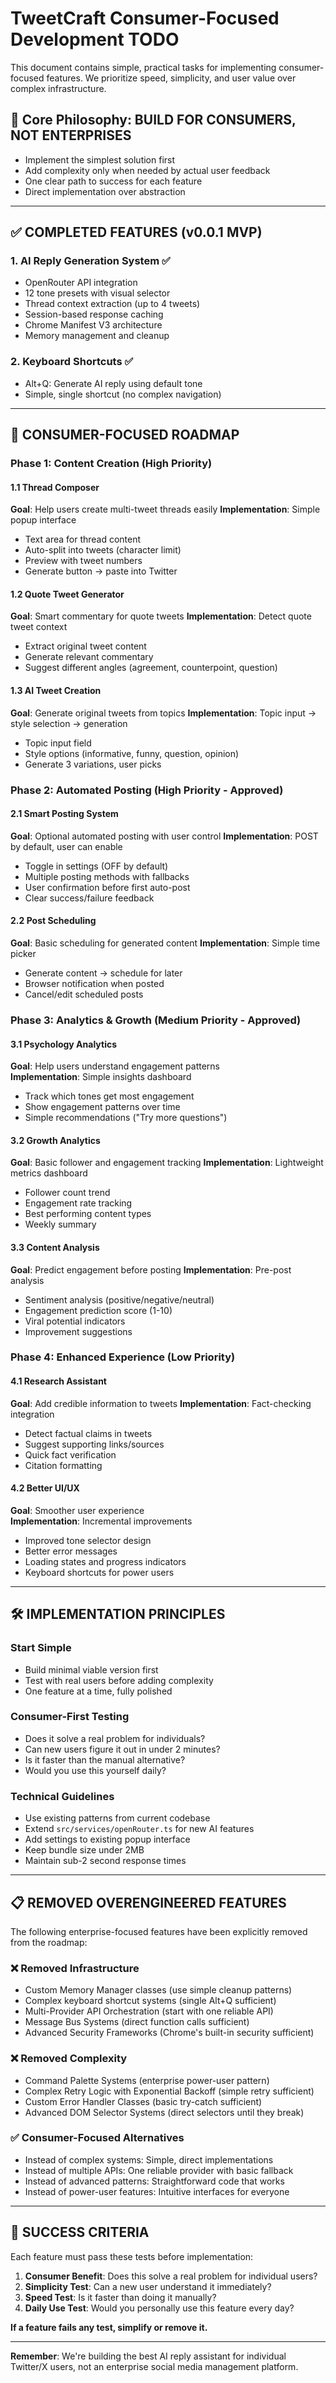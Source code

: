 # TweetCraft Consumer-Focused Development TODO

This document contains simple, practical tasks for implementing consumer-focused features. We prioritize speed, simplicity, and user value over complex infrastructure.

## 🚨 **Core Philosophy: BUILD FOR CONSUMERS, NOT ENTERPRISES**
- Implement the simplest solution first
- Add complexity only when needed by actual user feedback  
- One clear path to success for each feature
- Direct implementation over abstraction

---

## ✅ **COMPLETED FEATURES** (v0.0.1 MVP)

### 1. AI Reply Generation System ✅
- OpenRouter API integration  
- 12 tone presets with visual selector
- Thread context extraction (up to 4 tweets)
- Session-based response caching
- Chrome Manifest V3 architecture
- Memory management and cleanup

### 2. Keyboard Shortcuts ✅  
- Alt+Q: Generate AI reply using default tone
- Simple, single shortcut (no complex navigation)

---

## 🔮 **CONSUMER-FOCUSED ROADMAP**

### Phase 1: Content Creation (High Priority)

#### 1.1 Thread Composer
**Goal**: Help users create multi-tweet threads easily
**Implementation**: Simple popup interface
- Text area for thread content
- Auto-split into tweets (character limit)
- Preview with tweet numbers
- Generate button → paste into Twitter

#### 1.2 Quote Tweet Generator  
**Goal**: Smart commentary for quote tweets
**Implementation**: Detect quote tweet context
- Extract original tweet content
- Generate relevant commentary
- Suggest different angles (agreement, counterpoint, question)

#### 1.3 AI Tweet Creation
**Goal**: Generate original tweets from topics
**Implementation**: Topic input → style selection → generation
- Topic input field
- Style options (informative, funny, question, opinion)
- Generate 3 variations, user picks

### Phase 2: Automated Posting (High Priority - Approved)

#### 2.1 Smart Posting System
**Goal**: Optional automated posting with user control
**Implementation**: POST by default, user can enable
- Toggle in settings (OFF by default)
- Multiple posting methods with fallbacks
- User confirmation before first auto-post
- Clear success/failure feedback

#### 2.2 Post Scheduling  
**Goal**: Basic scheduling for generated content
**Implementation**: Simple time picker
- Generate content → schedule for later
- Browser notification when posted
- Cancel/edit scheduled posts

### Phase 3: Analytics & Growth (Medium Priority - Approved)

#### 3.1 Psychology Analytics
**Goal**: Help users understand engagement patterns  
**Implementation**: Simple insights dashboard
- Track which tones get most engagement
- Show engagement patterns over time
- Simple recommendations ("Try more questions")

#### 3.2 Growth Analytics
**Goal**: Basic follower and engagement tracking
**Implementation**: Lightweight metrics dashboard  
- Follower count trend
- Engagement rate tracking
- Best performing content types
- Weekly summary

#### 3.3 Content Analysis
**Goal**: Predict engagement before posting
**Implementation**: Pre-post analysis
- Sentiment analysis (positive/negative/neutral)
- Engagement prediction score (1-10)
- Viral potential indicators
- Improvement suggestions

### Phase 4: Enhanced Experience (Low Priority)

#### 4.1 Research Assistant
**Goal**: Add credible information to tweets
**Implementation**: Fact-checking integration
- Detect factual claims in tweets
- Suggest supporting links/sources
- Quick fact verification
- Citation formatting

#### 4.2 Better UI/UX
**Goal**: Smoother user experience  
**Implementation**: Incremental improvements
- Improved tone selector design
- Better error messages
- Loading states and progress indicators
- Keyboard shortcuts for power users

---

## 🛠️ **IMPLEMENTATION PRINCIPLES**

### Start Simple
- Build minimal viable version first
- Test with real users before adding complexity
- One feature at a time, fully polished

### Consumer-First Testing
- Does it solve a real problem for individuals?
- Can new users figure it out in under 2 minutes?
- Is it faster than the manual alternative?
- Would you use this yourself daily?

### Technical Guidelines
- Use existing patterns from current codebase
- Extend `src/services/openRouter.ts` for new AI features
- Add settings to existing popup interface
- Keep bundle size under 2MB
- Maintain sub-2 second response times

---

## 📋 **REMOVED OVERENGINEERED FEATURES**

The following enterprise-focused features have been explicitly removed from the roadmap:

### ❌ Removed Infrastructure
- Custom Memory Manager classes (use simple cleanup patterns)
- Complex keyboard shortcut systems (single Alt+Q sufficient)
- Multi-Provider API Orchestration (start with one reliable API)
- Message Bus Systems (direct function calls sufficient)
- Advanced Security Frameworks (Chrome's built-in security sufficient)

### ❌ Removed Complexity  
- Command Palette Systems (enterprise power-user pattern)
- Complex Retry Logic with Exponential Backoff (simple retry sufficient)
- Custom Error Handler Classes (basic try-catch sufficient)
- Advanced DOM Selector Systems (direct selectors until they break)

### ✅ Consumer-Focused Alternatives
- Instead of complex systems: Simple, direct implementations
- Instead of multiple APIs: One reliable provider with basic fallback
- Instead of advanced patterns: Straightforward code that works
- Instead of power-user features: Intuitive interfaces for everyone

---

## 🎯 **SUCCESS CRITERIA**

Each feature must pass these tests before implementation:
1. **Consumer Benefit**: Does this solve a real problem for individual users?
2. **Simplicity Test**: Can a new user understand it immediately?  
3. **Speed Test**: Is it faster than doing it manually?
4. **Daily Use Test**: Would you personally use this feature every day?

**If a feature fails any test, simplify or remove it.**

---

**Remember**: We're building the best AI reply assistant for individual Twitter/X users, not an enterprise social media management platform.